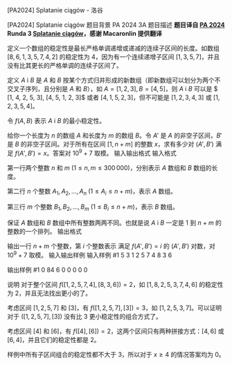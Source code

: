 



[PA2024] Splatanie ciągów - 洛谷














[PA2024] Splatanie ciągów
题目背景
PA 2024 3A
题目描述
**题目译自 [PA 2024](https://sio2.mimuw.edu.pl/c/pa-2024-1/dashboard/) Runda 3 [Splatanie ciągów](https://sio2.mimuw.edu.pl/c/pa-2024-1/p/spl/)，感谢 Macaronlin 提供翻译**

定义一个数组的稳定性是最长严格单调递增或递减的连续子区间的长度。如数组 $[8,6,1,3,5,7,4,2]$ 的稳定性为 $4$，因为有一个连续递增子区间 $[1,3,5,7]$，并且没有比其更长的严格单调的连续子区间了。

定义 $A\ \text{i}\ B$ 是 $A$ 和 $B$ 按某个方式归并形成的新数组（即新数组可以划分为两个不交叉子序列，且分别是 $A$ 和 $B$），如 $A=[1,2,3],B=[4,5]$，则 $A\ \text{i}\ B$ 可以是 $ [1, 4, 2, 5, 3], [4, 5, 1, 2, 3]$ 或者 $[4, 1, 5, 2, 3]$，但不可能是 $[1,2,3,4,3]$ 或 $[1,2,3,5,4]$。

令 $f(A,B)$ 表示 $A\ \text{i}\ B$ 的最小稳定性。

给你一个长度为 $n$ 的数组 $A$ 和长度为 $m$ 的数组 $B$。令 $A'$ 是 $A$ 的非空子区间，$B'$ 是 $B$ 的非空子区间。对于所有在区间 $[1,n+m]$ 的整数 $x$，求有多少对 $(A',B')$ 满足 $f(A', B')=x$。答案对 $10^9+7$ 取模。
输入输出格式
输入格式

第一行两个整数 $n$ 和 $m\ (1\le n,m\le 300\,000)$，分别表示 $A$ 数组和 $B$ 数组的长度。

第二行 $n$ 个整数 $A_1,A_2,\ldots,A_n\ (1\le A_i\le n+m)$，表示 $A$ 数组。

第三行 $m$ 个整数 $B_1,B_2,\ldots,B_m\ (1\le B_i\le n+m)$，表示 $B$ 数组。

保证 $A$ 数组和 $B$ 数组中所有整数两两不同。也就是说 $A\ \text{i}\ B$ 一定是 $1$ 到 $n+m$ 的整数的一个排列。
输出格式

输出一行 $n+m$ 个整数，第 $i$ 个整数表示 满足 $f(A', B')=i$ 的 $(A',B')$ 对数，对 $10^9+7$ 取模。
输入输出样例
输入样例 #1
5 3
1 2 5 7 4
8 3 6

输出样例 #1
0 84 6 0 0 0 0 0

说明
对于整个区间 $f([1,2,5,7,4],[8,3,6])=2$，如 $[1, 8, 2, 5, 3, 7, 4, 6]$ 的稳定性为 $2$，并且无法找出更小的了。

考虑区间 $[1,2,5,7]$ 和 $[3]$，有 $f([1,2,5,7],[3])=3$，如 $[1,2,5,3,7]$。可以证明对于 $([1,2,5,7],[3])$ 没有比 $3$ 更小稳定性的组合方式了。

考虑区间 $[4]$ 和 $[6]$，有 $f([4],[6])=2$，这两个区间只有两种拼接方式：$[4,6]$ 或 $[6,4]$，并且它们的稳定性都是 $2$。

样例中所有子区间组合的稳定性都不大于 $3$，所以对于 $x\ge 4$ 的情况答案均为 $0$。






